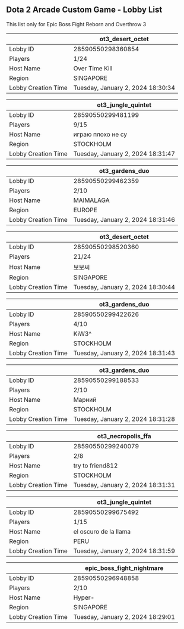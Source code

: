 ## Dota 2 Arcade Custom Game - Lobby List

This list only for Epic Boss Fight Reborn and Overthrow 3

|  | ot3_desert_octet |
| ------ | ------ |
| Lobby ID | 28590550298360854 |
| Players | 1/24 |
| Host Name | Over Time Kill |
| Region | SINGAPORE |
| Lobby Creation Time | Tuesday, January 2, 2024 18:30:34 |


|  | ot3_jungle_quintet |
| ------ | ------ |
| Lobby ID | 28590550299481199 |
| Players | 9/15 |
| Host Name | играю плохо не су |
| Region | STOCKHOLM |
| Lobby Creation Time | Tuesday, January 2, 2024 18:31:47 |


|  | ot3_gardens_duo |
| ------ | ------ |
| Lobby ID | 28590550299462359 |
| Players | 2/10 |
| Host Name | MAIMALAGA |
| Region | EUROPE |
| Lobby Creation Time | Tuesday, January 2, 2024 18:31:46 |


|  | ot3_desert_octet |
| ------ | ------ |
| Lobby ID | 28590550298520360 |
| Players | 21/24 |
| Host Name | 보보씨 |
| Region | SINGAPORE |
| Lobby Creation Time | Tuesday, January 2, 2024 18:30:44 |


|  | ot3_gardens_duo |
| ------ | ------ |
| Lobby ID | 28590550299422626 |
| Players | 4/10 |
| Host Name | KiW3^ |
| Region | STOCKHOLM |
| Lobby Creation Time | Tuesday, January 2, 2024 18:31:43 |


|  | ot3_gardens_duo |
| ------ | ------ |
| Lobby ID | 28590550299188533 |
| Players | 2/10 |
| Host Name | Марний |
| Region | STOCKHOLM |
| Lobby Creation Time | Tuesday, January 2, 2024 18:31:28 |


|  | ot3_necropolis_ffa |
| ------ | ------ |
| Lobby ID | 28590550299240079 |
| Players | 2/8 |
| Host Name | try to friend812 |
| Region | STOCKHOLM |
| Lobby Creation Time | Tuesday, January 2, 2024 18:31:31 |


|  | ot3_jungle_quintet |
| ------ | ------ |
| Lobby ID | 28590550299675492 |
| Players | 1/15 |
| Host Name | el oscuro de la llama |
| Region | PERU |
| Lobby Creation Time | Tuesday, January 2, 2024 18:31:59 |


|  | epic_boss_fight_nightmare |
| ------ | ------ |
| Lobby ID | 28590550296948858 |
| Players | 2/10 |
| Host Name | Hyper- |
| Region | SINGAPORE |
| Lobby Creation Time | Tuesday, January 2, 2024 18:29:01 |



